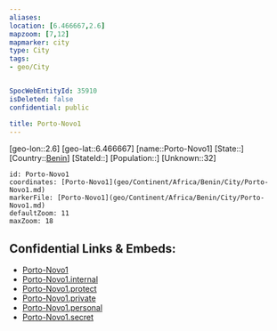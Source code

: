 ```yaml
---
aliases: 
location: [6.466667,2.6]
mapzoom: [7,12] 
mapmarker: city 
type: City
tags:
- geo/City


SpocWebEntityId: 35910
isDeleted: false
confidential: public

title: Porto-Novo1
---
```

[geo-lon::2.6]
[geo-lat::6.466667]
[name::Porto-Novo1]
[State::]
[Country::[Benin](geo/Continent/Africa/Benin.md)]
[StateId::]
[Population::]
[Unknown::32]


```leaflet
id: Porto-Novo1
coordinates: [Porto-Novo1](geo/Continent/Africa/Benin/City/Porto-Novo1.md)
markerFile: [Porto-Novo1](geo/Continent/Africa/Benin/City/Porto-Novo1.md)
defaultZoom: 11 
maxZoom: 18
```


## Confidential Links & Embeds: 
- [Porto-Novo1](../../../../../../_public/geo/Continent/Africa/Benin/City/Porto-Novo1.md) 
- [Porto-Novo1.internal](../../../../../../_internal/geo/Continent/Africa/Benin/City/Porto-Novo1.internal.md) 
- [Porto-Novo1.protect](../../../../../../_protect/geo/Continent/Africa/Benin/City/Porto-Novo1.protect.md) 
- [Porto-Novo1.private](../../../../../../_private/geo/Continent/Africa/Benin/City/Porto-Novo1.private.md) 
- [Porto-Novo1.personal](../../../../../../_personal/geo/Continent/Africa/Benin/City/Porto-Novo1.personal.md) 
- [Porto-Novo1.secret](../../../../../../_secret/geo/Continent/Africa/Benin/City/Porto-Novo1.secret.md) 
